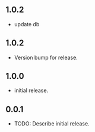 ## 1.0.2

 - update db

## 1.0.2

* Version bump for release.

## 1.0.0

* initial release.

## 0.0.1

* TODO: Describe initial release.
